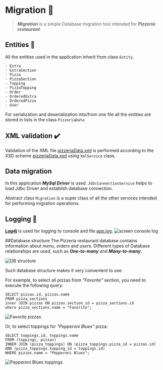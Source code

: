 # Migration :dash:
> ***Migration*** is a simple Database migration tool intended for ***Pizzeria restaurant***.

## Entities :pizza:
All the entities used in the application inherit from class <code>Entity</code>.
```
- Extra
- ExtraSection
- Pizza
- PizzaSection
- Topping
- PizzaTopping
- Order
- OrderedExtra
- OrderedPizza
- User
```
For serialization and deserialization into/from one file 
all the entities are stored in lists in the class <code>PizzeriaData</code> 

## XML validation :heavy_check_mark:
Validation of the XML file [pizzeriaData.xml](https://github.com/polina-krukovich/bsuir-javaweb/blob/master/migration/src/main/resources/pizzeriaData.xml)
is performed according to the XSD scheme [pizzeriaData.xsd](https://github.com/polina-krukovich/bsuir-javaweb/blob/master/migration/src/main/resources/pizzeriaData.xsd) 
using <code>XmlService</code> class.


## Data migration
In this application ***MySql Driver*** is used. <code>JdbcConnectionService</code>
helps to load Jdbc Driver and establish database connection. 

Abstract class <code>Migration</code> is a super class of all the other services
intended for performing migration operations. 

## Logging :pencil:
***[Log4j](https://logging.apache.org/log4j/2.x/)*** is used for logging 
to console and file [app.log](https://github.com/polina-krukovich/bsuir-javaweb/blob/master/migration/src/main/resources/app.log).
![screen console log](https://github.com/polina-krukovich/bsuir-javaweb/blob/master/migration/screenshots/ConsoleLog.png)

##Database structure 
The Pizzeria restaurant database contains information about 
*menu*, *orders* and *users*. Different types of Database relationships are used, 
such as ***One-to-many*** and ***Many-to-many***. 

![DB structure](https://github.com/polina-krukovich/bsuir-javaweb/blob/master/migration/screenshots/DatabaseStructure.png)

 Such database structure makes it very convenient to use. 
 
 For example, to select all pizzas from *"Favorite"* section, you need to execute 
 the following query: 
 
 ```
SELECT pizzas.id, pizzas.name 
FROM pizza_sections
inner JOIN pizzas ON pizzas.section_id = pizza_sections.id
where pizza_sections.name = "Favorite";
``` 

![Favorite pizzas](https://github.com/polina-krukovich/bsuir-javaweb/blob/master/migration/screenshots/FavoritePizzas.png)

Or, to select toppings for *"Pepperoni Blues"* pizza: 

 ```
SELECT toppings.id, toppings.name 
FROM (toppings, pizzas)
INNER JOIN (pizza_toppings) ON (pizza_toppings.pizza_id = pizzas.id) AND (pizza_toppings.topping_id = toppings.id)
WHERE pizzas.name = "Pepperoni Blues";
```

![Pepperoni Blues toppings](https://github.com/polina-krukovich/bsuir-javaweb/blob/master/migration/screenshots/PepperoniBluesToppings.png)
